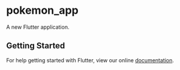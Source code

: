 # pokemon_app

A new Flutter application.

## Getting Started

For help getting started with Flutter, view our online
[documentation](https://flutter.io/).
